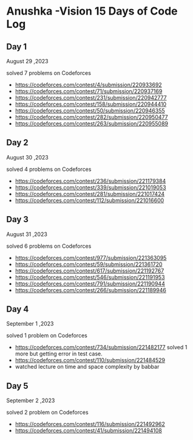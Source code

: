 # Anushka -Vision 15 Days of Code Log

## Day 1

August 29 ,2023

solved 7 problems on Codeforces
* https://codeforces.com/contest/4/submission/220933692
* https://codeforces.com/contest/71/submission/220937169
* https://codeforces.com/contest/231/submission/220942777
* https://codeforces.com/contest/158/submission/220944410
* https://codeforces.com/contest/50/submission/220946355
* https://codeforces.com/contest/282/submission/220950477
* https://codeforces.com/contest/263/submission/220955089

## Day 2

August 30 ,2023

solved 4 problems on Codeforces
* https://codeforces.com/contest/236/submission/221179384
* https://codeforces.com/contest/339/submission/221019053
* https://codeforces.com/contest/281/submission/221017424
* https://codeforces.com/contest/112/submission/221016600

## Day 3

August 31 ,2023

solved 6 problems on Codeforces
* https://codeforces.com/contest/977/submission/221363095
* https://codeforces.com/contest/59/submission/221361720
* https://codeforces.com/contest/617/submission/221192767
* https://codeforces.com/contest/546/submission/221191953
* https://codeforces.com/contest/791/submission/221190944
* https://codeforces.com/contest/266/submission/221189946

## Day 4

September 1 ,2023

solved 1 problem on Codeforces
* https://codeforces.com/contest/734/submission/221482177
solved 1 more but getting error in test case.
* https://codeforces.com/contest/110/submission/221484529
* watched lecture on time and space complexity by babbar

## Day 5

September 2 ,2023

solved 2 problem on Codeforces
* https://codeforces.com/contest/116/submission/221492962
* https://codeforces.com/contest/41/submission/221494108